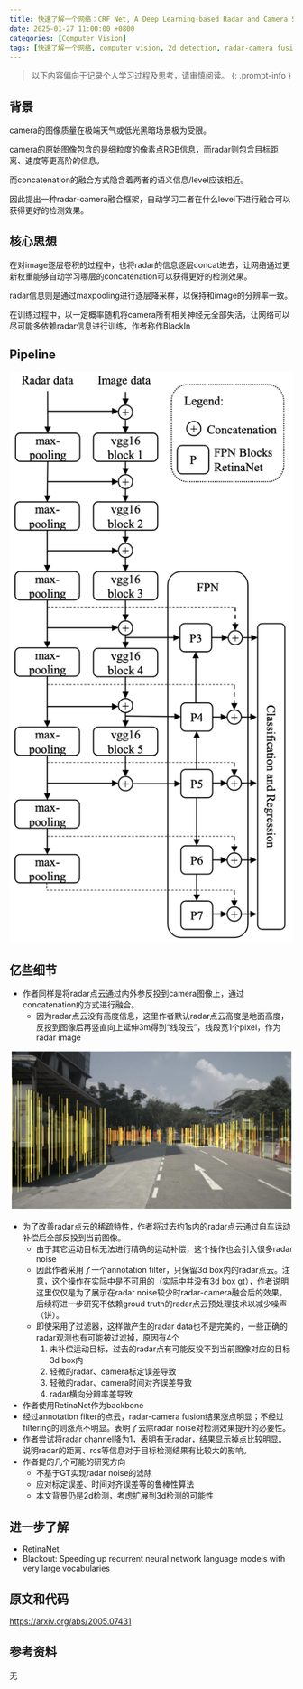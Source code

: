 ```yaml
---
title: 快速了解一个网络：CRF Net, A Deep Learning-based Radar and Camera Sensor  Fusion Architecture for Object Detection
date: 2025-01-27 11:00:00 +0800
categories: [Computer Vision]
tags: [快速了解一个网络, computer vision, 2d detection, radar-camera fusion, crfnet, blackin]
---
```


> 以下内容偏向于记录个人学习过程及思考，请审慎阅读。
{: .prompt-info }

## 背景

camera的图像质量在极端天气或低光黑暗场景极为受限。

camera的原始图像包含的是细粒度的像素点RGB信息，而radar则包含目标距离、速度等更高阶的信息。

而concatenation的融合方式隐含着两者的语义信息/level应该相近。

因此提出一种radar-camera融合框架，自动学习二者在什么level下进行融合可以获得更好的检测效果。

## 核心思想

在对image逐层卷积的过程中，也将radar的信息逐层concat进去，让网络通过更新权重能够自动学习哪层的concatenation可以获得更好的检测效果。

radar信息则是通过maxpooling进行逐层降采样，以保持和image的分辨率一致。

在训练过程中，以一定概率随机将camera所有相关神经元全部失活，让网络可以尽可能多依赖radar信息进行训练，作者称作BlackIn

## Pipeline

![crfnet-pipeline](assets/img/crfnet-pipeline.png)

## 亿些细节

- 作者同样是将radar点云通过内外参反投到camera图像上，通过concatenation的方式进行融合。
  - 因为radar点云没有高度信息，这里作者默认radar点云高度是地面高度，反投到图像后再竖直向上延伸3m得到“线段云”，线段宽1个pixel，作为radar image

![crfnet-radar-image](assets/img/crfnet-radar-image.png)

- 为了改善radar点云的稀疏特性，作者将过去约1s内的radar点云通过自车运动补偿后全部反投到当前图像。
  - 由于其它运动目标无法进行精确的运动补偿，这个操作也会引入很多radar noise
  - 因此作者采用了一个annotation filter，只保留3d box内的radar点云。注意，这个操作在实际中是不可用的（实际中并没有3d box gt），作者说明这里仅仅是为了展示在radar noise较少时radar-camera融合后的效果。后续将进一步研究不依赖groud truth的radar点云预处理技术以减少噪声（饼）。
  - 即使采用了过滤器，这样做产生的radar data也不是完美的，一些正确的radar观测也有可能被过滤掉，原因有4个
    1. 未补偿运动目标，过去的radar点有可能反投不到当前图像对应的目标3d box内
    2. 轻微的radar、camera标定误差导致
    3. 轻微的radar、camera时间对齐误差导致
    4. radar横向分辨率差导致
- 作者使用RetinaNet作为backbone
- 经过annotation filter的点云，radar-camera fusion结果涨点明显；不经过filtering的则涨点不明显。表明了去除radar noise对检测效果提升的必要性。
- 作者尝试将radar channel降为1，表明有无radar，结果显示掉点比较明显。说明radar的距离、rcs等信息对于目标检测结果有比较大的影响。
- 作者提的几个可能的研究方向
  - 不基于GT实现radar noise的滤除
  - 应对标定误差、时间对齐误差等的鲁棒性算法
  - 本文背景仍是2d检测，考虑扩展到3d检测的可能性

## 进一步了解

- RetinaNet
- Blackout: Speeding up recurrent neural network language models with very large vocabularies

## 原文和代码

<https://arxiv.org/abs/2005.07431>

## 参考资料

无